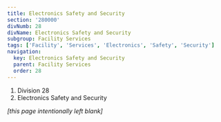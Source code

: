 ```yaml
---
title: Electronics Safety and Security
section: '280000'
divNumb: 28
divName: Electronics Safety and Security
subgroup: Facility Services
tags: ['Facility', 'Services', 'Electronics', 'Safety', 'Security']
navigation:
  key: Electronics Safety and Security
  parent: Facility Services
  order: 28
---
```


   1. Division 28
   1. Electronics Safety and Security

*[this page intentionally left blank]*

